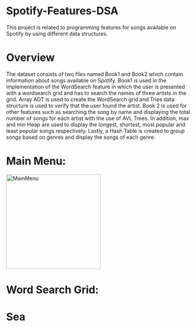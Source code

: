 # Spotify-Features-DSA
This project is related to programming features for songs available on Spotify by using different data structures. 

# Overview
The dataset consists of two files named Book1 and Book2 which contain information about songs available on Spotify. Book1 is used in the implementation of the WordSearch feature in which the user is presented with a wordsearch grid and has to search the names of three artists in the grid. Array ADT is used to create the WordSearch grid and Tries data structure is used to verify that the user found the artist. Book 2 is used for other features such as searching the song by name and displaying the total number of songs for each artist with the use of AVL Trees. In addition, max and min Heap are used to display the longest, shortest, most popular and least popular songs respectively. Lastly, a Hash Table is created to group songs based on genres and display the songs of each genre.

# Main Menu:
<img width="255" alt="MainMenu" src="https://github.com/Mehar14/Spotify-Features-DSA/assets/103940154/3ba5fd8f-5d65-4405-95cd-c4fb17998b59">

# Word Search Grid:
# Sea
